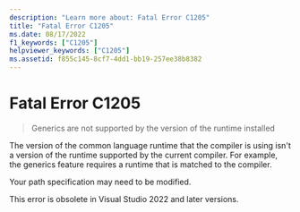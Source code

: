 ```yaml
---
description: "Learn more about: Fatal Error C1205"
title: "Fatal Error C1205"
ms.date: 08/17/2022
f1_keywords: ["C1205"]
helpviewer_keywords: ["C1205"]
ms.assetid: f855c145-8cf7-4dd1-bb19-257ee38b8382
---
```

# Fatal Error C1205

> Generics are not supported by the version of the runtime installed

The version of the common language runtime that the compiler is using isn't a version of the runtime supported by the current compiler.  For example, the generics feature requires a runtime that is matched to the compiler.

Your path specification may need to be modified.

This error is obsolete in Visual Studio 2022 and later versions.

